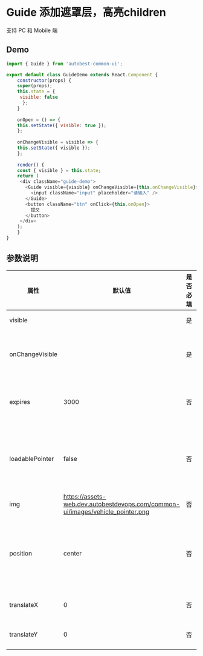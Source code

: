 # Guide 添加遮罩层，高亮children

支持 PC 和 Mobile 端

## Demo
```javascript
import { Guide } from 'autobest-common-ui';

export default class GuideDemo extends React.Component {
    constructor(props) {
    super(props);
    this.state = {
     visible: false
      };
    }
    
    onOpen = () => {
    this.setState({ visible: true });
    };
    
    onChangeVisible = visible => {
    this.setState({ visible });
    };
    
    render() {
    const { visible } = this.state;
    return (
     <div className="guide-demo">
       <Guide visible={visible} onChangeVisible={this.onChangeVisible}>
         <input className="input" placeholder="请输入" />
       </Guide>
       <button className="btn" onClick={this.onOpen}>
         提交
       </button>
     </div>
    );
    }
}
```

## 参数说明

| 属性 | 默认值 | 是否必填 | 参数类型 | 用法说明 |
| ------ | ------ | ------ | ------ | ------ |
| visible |  | 是 | boolean | 是否显示遮罩层 |
| onChangeVisible |  | 是 | function | 改变visible状态的函数，参数为visible |
| expires | 3000 | 否 | number | 遮罩层显示的时间（一段时间后自动隐藏） |
| loadablePointer | false | 否 | boolean | 是否显示带箭头的图片，图片默认显示在子元素上方，水平居中 |
| img | https://assets-web.dev.autobestdevops.com/common-ui/images/vehicle_pointer.png | 否 | string | 图片路径 |
| position | center | 否 | string | 图片默认显示在子元素上方，水平居中,可选 left、center、right |
| translateX | 0 | 否 | number | 图片水平偏移量， 单位px |
| translateY | 0 | 否 | number | 图片垂直偏移量， 单位px |
